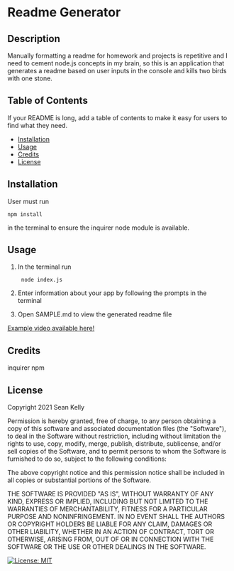 # Readme Generator

## Description

Manually formatting a readme for homework and projects is repetitive and I need to cement node.js concepts in my brain, so this is an application that generates a readme based on user inputs in the console and kills two birds with one stone. 

## Table of Contents
If your README is long, add a table of contents to make it easy for users to find what they need.
- [Installation](#installation)
- [Usage](#usage)
- [Credits](#credits)
- [License](#license)

## Installation

User must run

    npm install

<p>in the terminal to ensure the inquirer node module is available.</p>

## Usage

1. In the terminal run

        node index.js

2. Enter information about your app by following the prompts in the terminal
3. Open SAMPLE.md to view the generated readme file

[Example video available here!](https://google.com)

## Credits

inquirer npm

## License

Copyright 2021 Sean Kelly

Permission is hereby granted, free of charge, to any person obtaining a copy of this software and associated documentation files (the "Software"), to deal in the Software without restriction, including without limitation the rights to use, copy, modify, merge, publish, distribute, sublicense, and/or sell copies of the Software, and to permit persons to whom the Software is furnished to do so, subject to the following conditions:

The above copyright notice and this permission notice shall be included in all copies or substantial portions of the Software.

THE SOFTWARE IS PROVIDED "AS IS", WITHOUT WARRANTY OF ANY KIND, EXPRESS OR IMPLIED, INCLUDING BUT NOT LIMITED TO THE WARRANTIES OF MERCHANTABILITY, FITNESS FOR A PARTICULAR PURPOSE AND NONINFRINGEMENT. IN NO EVENT SHALL THE AUTHORS OR COPYRIGHT HOLDERS BE LIABLE FOR ANY CLAIM, DAMAGES OR OTHER LIABILITY, WHETHER IN AN ACTION OF CONTRACT, TORT OR OTHERWISE, ARISING FROM, OUT OF OR IN CONNECTION WITH THE SOFTWARE OR THE USE OR OTHER DEALINGS IN THE SOFTWARE.

[![License: MIT](https://img.shields.io/badge/License-MIT-yellow.svg)](https://opensource.org/licenses/MIT)
